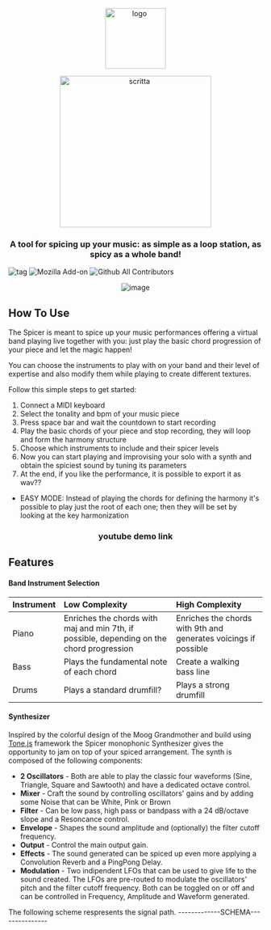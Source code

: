 

<p align="center">
  <img src="https://user-images.githubusercontent.com/57997005/91635010-1c57d900-e9f5-11ea-9c0b-b008605fe2d1.png?raw=true" alt="logo" width="120"//>
</p>
<p align="center">
  <img src="https://user-images.githubusercontent.com/57997005/91661200-c2c9da00-eada-11ea-9c8b-797fa9bf3db4.jpeg" alt="scritta" width="300"//>
</p>

<h3 align="center"> A tool for spicing up your music: as simple as a loop station, as spicy as a whole band! </h3>

![tag](https://img.shields.io/aur/last-modified/google-chrome) ![Mozilla Add-on](https://img.shields.io/amo/rating/dustman) ![Github All Contributors](https://img.shields.io/github/all-contributors/all-contributors/all-contributors/master) 

<p align="center">
  <img src="https://user-images.githubusercontent.com/57997005/91635013-1f52c980-e9f5-11ea-852c-8e1d80ab34b9.png?raw=true" alt="image"/>
</p>

## How To Use
The Spicer is meant to spice up your music performances offering a virtual band playing live together with you: just play the basic chord progression of your piece and let the magic happen! 

You can choose the instruments to play with on your band and their level of expertise and also modify them while playing to create different textures.

Follow this simple steps to get started:

1. Connect a MIDI keyboard
2. Select the tonality and bpm of your music piece
3. Press space bar and wait the countdown to start recording
4. Play the basic chords of your piece and stop recording, they will loop and form the harmony structure 
5. Choose which instruments to include and their spicer levels
6. Now you can start playing and improvising your solo with a synth and obtain the spiciest sound by tuning its parameters
7. At the end, if you like the performance, it is possible to export it as wav??

* EASY MODE: Instead of playing the chords for defining the harmony it's possible to play just the root of each one; then they will be set by looking at the key harmonization

<h3 align="center"> youtube demo link </h3>

## Features
#### Band Instrument Selection

| Instrument | Low Complexity | High Complexity | 
| :---         | :---      | :--- |
| Piano   | Enriches the chords with maj and min 7th, if possible, depending on the chord progression    | Enriches the chords with 9th and generates voicings if possible    |
| Bass    | Plays the fundamental note of each chord       | Create a walking bass line      |
| Drums    | Plays a standard drumfill?       | Plays a strong drumfill     |

#### Synthesizer
Inspired by the colorful design of the Moog Grandmother and build using [Tone.js](https://tonejs.github.io/) framework the Spicer monophonic Synthesizer gives the opportunity to jam on top of your spiced arrangement.
The synth is composed of the following components:
* **2 Oscillators** - Both are able to play the classic four waveforms (Sine, Triangle, Square and Sawtooth) and have a dedicated octave control.
* **Mixer** - Craft the sound by controlling oscillators' gains and by adding some Noise that can be White, Pink or Brown
* **Filter** - Can be low pass, high pass or bandpass with a 24 dB/octave slope and a Resoncance control.
* **Envelope** - Shapes the sound amplitude and (optionally) the filter cutoff frequency.
* **Output** - Control the main output gain.
* **Effects** - The sound generated can be spiced up even more applying a Convolution Reverb and a PingPong Delay.
* **Modulation** - Two indipendent LFOs that can be used to give life to the sound created. The LFOs are pre-routed to modulate the oscillators' pitch and the filter cutoff frequency. Both can be toggled on or off and can be controlled in Frequency, Amplitude and Waveform generated.

The following scheme respresents the signal path.
-------------SCHEMA---------------
